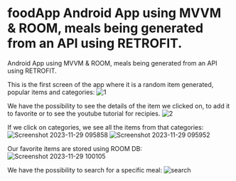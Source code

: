# foodApp Android   App using MVVM & ROOM, meals being generated from an API using RETROFIT.
Android App using MVVM & ROOM, meals being generated from an API using RETROFIT.

This is the first screen of the app where it is a random item generated, popular items and categories:
![1](https://github.com/Bianca2307/foodApp/assets/97783376/c6e5b526-9173-42ec-a472-1cd3c8b00036)

We have the possibility to see the details of the item we clicked on, to add it to favorite or to see the youtube tutorial for recipies.
![2](https://github.com/Bianca2307/foodApp/assets/97783376/64a0928f-6e5f-4e2b-934f-7f68973c36d6)

If we click on categories, we see all the items from that categories:
![Screenshot 2023-11-29 095858](https://github.com/Bianca2307/foodApp/assets/97783376/d116d0e8-90b4-41b2-824f-ea31aae7b7cb)
![Screenshot 2023-11-29 095952](https://github.com/Bianca2307/foodApp/assets/97783376/066e62ff-0526-4e97-96a1-6005d59c0704)

Our favorite items are stored using ROOM DB:
![Screenshot 2023-11-29 100105](https://github.com/Bianca2307/foodApp/assets/97783376/c21a0e59-fd76-40d2-898f-7552d9b76ec8)

We have the possibility to search for a specific meal:
![search](https://github.com/Bianca2307/foodApp/assets/97783376/f4386b89-17fe-4b1e-9edf-d7adf698523c)
